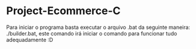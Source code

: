# Project-Ecommerce-C
Para iniciar o programa basta executar o arquivo .bat da seguinte maneira: ./builder.bat, este comando irá iniciar o comando para funcionar tudo adequadamente :D
